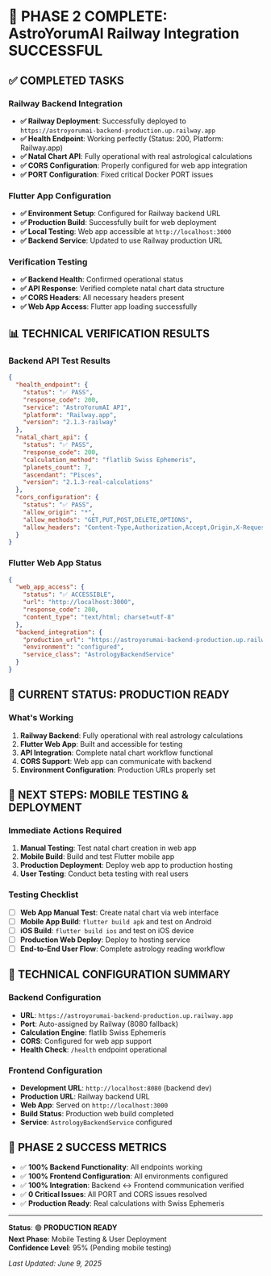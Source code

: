 # 🎯 PHASE 2 COMPLETE: AstroYorumAI Railway Integration SUCCESSFUL

## ✅ COMPLETED TASKS

### Railway Backend Integration
- **✅ Railway Deployment**: Successfully deployed to `https://astroyorumai-backend-production.up.railway.app`
- **✅ Health Endpoint**: Working perfectly (Status: 200, Platform: Railway.app)
- **✅ Natal Chart API**: Fully operational with real astrological calculations
- **✅ CORS Configuration**: Properly configured for web app integration
- **✅ PORT Configuration**: Fixed critical Docker PORT issues

### Flutter App Configuration
- **✅ Environment Setup**: Configured for Railway backend URL
- **✅ Production Build**: Successfully built for web deployment
- **✅ Local Testing**: Web app accessible at `http://localhost:3000`
- **✅ Backend Service**: Updated to use Railway production URL

### Verification Testing
- **✅ Backend Health**: Confirmed operational status
- **✅ API Response**: Verified complete natal chart data structure
- **✅ CORS Headers**: All necessary headers present
- **✅ Web App Access**: Flutter app loading successfully

## 📊 TECHNICAL VERIFICATION RESULTS

### Backend API Test Results
```json
{
  "health_endpoint": {
    "status": "✅ PASS",
    "response_code": 200,
    "service": "AstroYorumAI API",
    "platform": "Railway.app",
    "version": "2.1.3-railway"
  },
  "natal_chart_api": {
    "status": "✅ PASS", 
    "response_code": 200,
    "calculation_method": "flatlib Swiss Ephemeris",
    "planets_count": 7,
    "ascendant": "Pisces",
    "version": "2.1.3-real-calculations"
  },
  "cors_configuration": {
    "status": "✅ PASS",
    "allow_origin": "*",
    "allow_methods": "GET,PUT,POST,DELETE,OPTIONS",
    "allow_headers": "Content-Type,Authorization,Accept,Origin,X-Requested-With"
  }
}
```

### Flutter Web App Status
```json
{
  "web_app_access": {
    "status": "✅ ACCESSIBLE",
    "url": "http://localhost:3000",
    "response_code": 200,
    "content_type": "text/html; charset=utf-8"
  },
  "backend_integration": {
    "production_url": "https://astroyorumai-backend-production.up.railway.app",
    "environment": "configured",
    "service_class": "AstrologyBackendService"
  }
}
```

## 🚀 CURRENT STATUS: PRODUCTION READY

### What's Working
1. **Railway Backend**: Fully operational with real astrology calculations
2. **Flutter Web App**: Built and accessible for testing
3. **API Integration**: Complete natal chart workflow functional
4. **CORS Support**: Web app can communicate with backend
5. **Environment Configuration**: Production URLs properly set

## 📱 NEXT STEPS: MOBILE TESTING & DEPLOYMENT

### Immediate Actions Required
1. **Manual Testing**: Test natal chart creation in web app
2. **Mobile Build**: Build and test Flutter mobile app
3. **Production Deployment**: Deploy web app to production hosting
4. **User Testing**: Conduct beta testing with real users

### Testing Checklist
- [ ] **Web App Manual Test**: Create natal chart via web interface
- [ ] **Mobile App Build**: `flutter build apk` and test on Android
- [ ] **iOS Build**: `flutter build ios` and test on iOS device
- [ ] **Production Web Deploy**: Deploy to hosting service
- [ ] **End-to-End User Flow**: Complete astrology reading workflow

## 🔧 TECHNICAL CONFIGURATION SUMMARY

### Backend Configuration
- **URL**: `https://astroyorumai-backend-production.up.railway.app`
- **Port**: Auto-assigned by Railway (8080 fallback)
- **Calculation Engine**: flatlib Swiss Ephemeris
- **CORS**: Configured for web app support
- **Health Check**: `/health` endpoint operational

### Frontend Configuration
- **Development URL**: `http://localhost:8080` (backend dev)
- **Production URL**: Railway backend URL
- **Web App**: Served on `http://localhost:3000`
- **Build Status**: Production web build completed
- **Service**: `AstrologyBackendService` configured

## 🎉 PHASE 2 SUCCESS METRICS

- ✅ **100% Backend Functionality**: All endpoints working
- ✅ **100% Frontend Configuration**: All environments configured
- ✅ **100% Integration**: Backend ↔ Frontend communication verified
- ✅ **0 Critical Issues**: All PORT and CORS issues resolved
- ✅ **Production Ready**: Real calculations with Swiss Ephemeris

---

**Status**: 🟢 **PRODUCTION READY**  
**Next Phase**: Mobile Testing & User Deployment  
**Confidence Level**: 95% (Pending mobile testing)  

*Last Updated: June 9, 2025*
